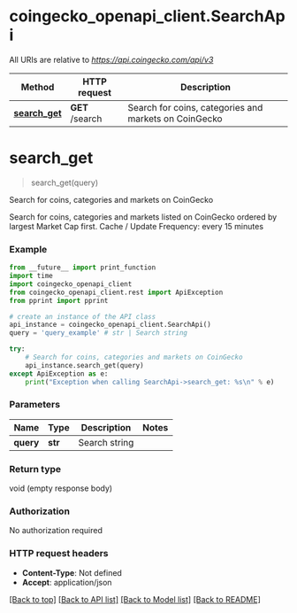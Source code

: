 # coingecko_openapi_client.SearchApi

All URIs are relative to *https://api.coingecko.com/api/v3*

Method | HTTP request | Description
------------- | ------------- | -------------
[**search_get**](SearchApi.md#search_get) | **GET** /search | Search for coins, categories and markets on CoinGecko


# **search_get**
> search_get(query)

Search for coins, categories and markets on CoinGecko

Search for coins, categories and markets listed on CoinGecko ordered by largest Market Cap first.  Cache / Update Frequency: every 15 minutes

### Example
```python
from __future__ import print_function
import time
import coingecko_openapi_client
from coingecko_openapi_client.rest import ApiException
from pprint import pprint

# create an instance of the API class
api_instance = coingecko_openapi_client.SearchApi()
query = 'query_example' # str | Search string

try:
    # Search for coins, categories and markets on CoinGecko
    api_instance.search_get(query)
except ApiException as e:
    print("Exception when calling SearchApi->search_get: %s\n" % e)
```

### Parameters

Name | Type | Description  | Notes
------------- | ------------- | ------------- | -------------
 **query** | **str**| Search string | 

### Return type

void (empty response body)

### Authorization

No authorization required

### HTTP request headers

 - **Content-Type**: Not defined
 - **Accept**: application/json

[[Back to top]](#) [[Back to API list]](../README.md#documentation-for-api-endpoints) [[Back to Model list]](../README.md#documentation-for-models) [[Back to README]](../README.md)

